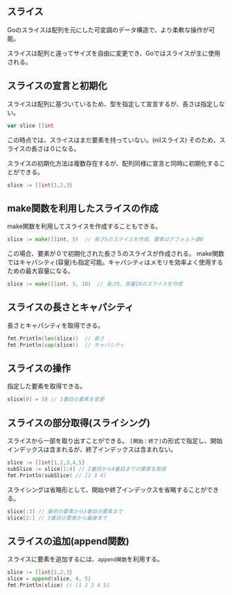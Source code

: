 ## スライス

Goのスライスは配列を元にした可変調のデータ構造で、より柔軟な操作が可能。

スライスは配列と違ってサイズを自由に変更でき、Goではスライスが主に使用される。

## スライスの宣言と初期化

スライスは配列に基づいているため、型を指定して宣言するが、長さは指定しない。

```Go
var slice []int
```

この時点では、スライスはまだ要素を持っていない。(nilスライス)
そのため、スライスの長さは０になる。

スライスの初期化方法は複数存在するが、配列同様に宣言と同時に初期化することができる。

```Go
slice := []int{1,2,3}
```

## make関数を利用したスライスの作成

make関数を利用してスライスを作成することもできる。

```Go
slice := make([]int, 5)  // 長さ5のスライスを作成、要素はデフォルト値0
```

この場合、要素が０で初期化された長さ５のスライスが作成される。
make関数ではキャパシティ(容量)も指定可能。キャパシティはメモリを効率よく使用するための最大容量になる。

```Go
slice := make([]int, 5, 10)  // 長さ5、容量10のスライスを作成
```

## スライスの長さとキャパシティ

長さとキャパシティを取得できる。

```Go
fmt.Println(len(slice))  // 長さ
fmt.Println(cap(slice))  // キャパシティ
```

## スライスの操作

指定した要素を取得できる。

```Go
slice[0] = 10 // 1番目の要素を変更
```

## スライスの部分取得(スライシング)

スライスから一部を取り出すことができる。
`[開始：終了]`の形式で指定し、開始インデックスは含まれるが、終了インデックスは含まれない。

```Go
slice := []int{1,2,3,4,5}
subSlice := slice[1:4] // 2番目から4番目までの要素を取得
fmt.Println(subSlice) // [2 3 4]
```

スライシングは省略形として、開始や終了インデックスを省略することができる。

```Go
slice[:3] // 最初の要素から3番目の要素まで
slice[2:] // 3番目の要素から最後まで
```

## スライスの追加(append関数)

スライスに要素を追加するには、`append関数`を利用する。

```Go
slice := []int{1,2,3}
slice = append(slice, 4, 5)
fmt.Println(slice) // [1 2 3 4 5]
```
